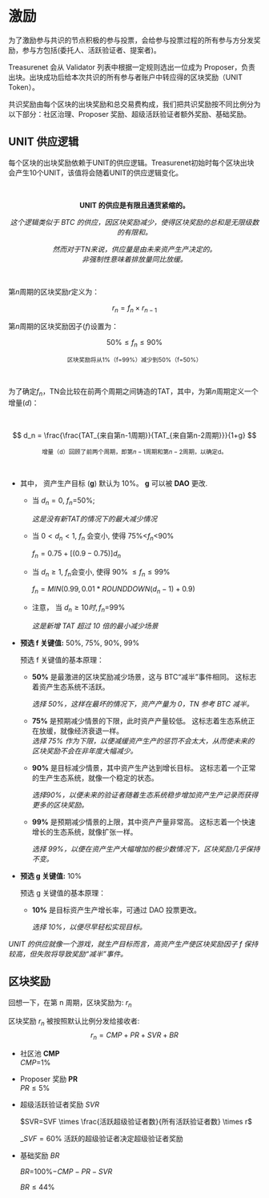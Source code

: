 # 激励

为了激励参与共识的节点积极的参与投票，会给参与投票过程的所有参与方分发奖励，参与方包括(委托人、活跃验证者、提案者)。

Treasurenet 会从 Validator 列表中根据一定规则选出一位成为 Proposer，负责出块。出块成功后给本次共识的所有参与者账户中转应得的区块奖励（UNIT Token）。

共识奖励由每个区块的出块奖励和总交易费构成，我们把共识奖励按不同比例分为以下部分：社区治理、Proposer 奖励、超级活跃验证者额外奖励、基础奖励。

## UNIT 供应逻辑

每个区块的出块奖励依赖于UNIT的供应逻辑。Treasurenet初始时每个区块出块会产生10个UNIT，该值将会随着UNIT的供应逻辑变化。


<br>

**<center>UNIT 的供应是有限且通货紧缩的。</center>**

_<center>这个逻辑类似于 BTC 的供应，因区块奖励减少，使得区块奖励的总和是无限级数的有限和。</center>_

_<center>然而对于TN来说，供应量是由未来资产生产决定的。<br> 非强制性意味着排放量同比放缓。</center>_


<br>

第$n$周期的区块奖励$r$定义为：

$$
r_n=f_n \times r_{n-1}
$$

第$n$周期的区块奖励因子($f$)设置为：

$$
50\% \leq f_n \leq 90\%
$$


<small><center>区块奖励将从1%（f=99%）减少到50%（f=50%）</center></small>

<br/>

为了确定$f_n$，TN会比较在前两个周期之间铸造的TAT，其中，为第$n$周期定义一个增量($d$)：

<br/>

$$
d_n = \frac{\frac{TAT_{来自第n-1周期}}{TAT_{来自第n-2周期}}}{1+g}
$$

<small><center>增量（d）回顾了前两个周期，即第$n-1$周期和第$n-2$周期，以确定d。</center></small>

<br/>

- 其中， 资产生产目标 (**g**) 默认为 10%。 **g** 可以被 **DAO** 更改.

  + 当  $d_n=0$, $f_n$=50%; 

	_这是没有新TAT的情况下的最大减少情况_

  + 当 $0<d_n<1$, $f_n$  会变小, 使得 75%<$f_n$<90%

	   $f_n=0.75+[(0.9-0.75)]d_n$

  + 当  $d_n \geq 1$, $f_n$会变小, 使得 90% $\leq f_n \leq 99$%

	  $f_n=MIN(0.99, 0.01*ROUNDDOWN(d_n-1)+0.9)$

  + 注意， 当 $d_n \geq 10时, f_n$=99%

	_这是新增 TAT 超过 10 倍的最小减少场景_


- **预选 f 关键值:** 50%, 75%, 90%, 99%

	预选 f 关键值的基本原理：

  + **50%** 是最激进的区块奖励减少场景，这与 BTC“减半”事件相同。 这标志着资产生态系统不活跃。 

	_选择 50%，这样在最坏的情况下，资产产量为 0，TN 参考 BTC 减半。_

  + **75%** 是预期减少情景的下限，此时资产产量较低。 这标志着生态系统正在放缓，就像经济衰退一样。 	
	_选择 75% 作为下限，以便减缓资产生产的惩罚不会太大，从而使未来的区块奖励不会在非年度大幅减少。_

  + **90%** 是目标减少情景，其中资产生产达到增长目标。 这标志着一个正常的生产生态系统，就像一个稳定的状态。

	_选择90%，以便未来的验证者随着生态系统稳步增加资产生产记录而获得更多的区块奖励。_

  + **99%** 是预期减少情景的上限，其中资产产量非常高。 这标志着一个快速增长的生态系统，就像扩张一样。

	_选择 99%，以便在资产生产大幅增加的极少数情况下，区块奖励几乎保持不变。_


- **预选 g 关键值:** 10%

	预选 g 关键值的基本原理：

  + **10%** 是目标资产生产增长率，可通过 DAO 投票更改。 

	_选择 10%，以便尽早轻松实现目标。_


_UNIT 的供应就像一个游戏，就生产目标而言，高资产生产使区块奖励因子 f 保持较高，但失败将导致奖励“减半”事件。_


## 区块奖励

回想一下，在第 n 周期，区块奖励为:  $r_n$

区块奖励 $r_n$ 被按照默认比例分发给接收者: 
$$
r_n=CMP+PR+SVR+BR
$$

- 社区池  **CMP**<br>
  $CMP$=1% 

- Proposer 奖励   **PR**<br>
  $PR \leq 5$%

- 超级活跃验证者奖励   $SVR$

  $SVR=SVF  \times \frac{活跃超级验证者数}{所有活跃验证者数}  \times r$
	
  _$SVF=60$% 活跃的超级验证者决定超级验证者奖励

- 基础奖励  $BR$

  $BR$=100%$-CMP-PR-SVR$

  $BR \leq 44$%
